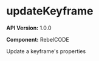 # updateKeyframe

**API Version:** 1.0.0

**Component:** RebelCODE

Update a keyframe's properties

